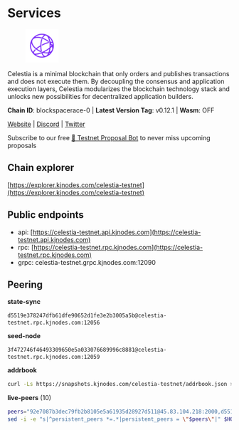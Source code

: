 # Services

<figure><img src="https://raw.githubusercontent.com/kj89/cosmos-images/main/logos/celestia.png" alt=""><figcaption></figcaption></figure>

Celestia is a minimal blockchain that only orders and publishes transactions and  does not execute them. By decoupling the consensus and application execution layers,  Celestia modularizes the blockchain technology stack and unlocks new possibilities  for decentralized application builders.

**Chain ID**: blockspacerace-0 | **Latest Version Tag**: v0.12.1 | **Wasm**: OFF

[Website](https://celestia.org) | [Discord](https://discord.gg/celestiacommunity) | [Twitter](https://twitter.com/CelestiaOrg)



Subscribe to our free [🤖 Testnet Proposal Bot](https://t.me/kjnodes_testnet_proposal_bot) to never miss upcoming proposals


## Chain explorer
[https://explorer.kjnodes.com/celestia-testnet](https://explorer.kjnodes.com/celestia-testnet)

## Public endpoints

* api: [https://celestia-testnet.api.kjnodes.com](https://celestia-testnet.api.kjnodes.com)
* rpc: [https://celestia-testnet.rpc.kjnodes.com](https://celestia-testnet.rpc.kjnodes.com)
* grpc: celestia-testnet.grpc.kjnodes.com:12090

## Peering

**state-sync**

```text
d5519e378247dfb61dfe90652d1fe3e2b3005a5b@celestia-testnet.rpc.kjnodes.com:12056
```

**seed-node**

```text
3f472746f46493309650e5a033076689996c8881@celestia-testnet.rpc.kjnodes.com:12059
```

**addrbook**
```bash
curl -Ls https://snapshots.kjnodes.com/celestia-testnet/addrbook.json > $HOME/.celestia-app/config/addrbook.json
```

**live-peers** (10)
```bash
peers="92e7087b3dec79fb2b8105e5a61935d28927d511@45.83.104.218:2000,d5519e378247dfb61dfe90652d1fe3e2b3005a5b@65.109.68.190:12056,6c73374cb78a543e2dd3eb218c29386392da2cf5@35.210.99.77:26656,6fbb911f2d20d86a77ecb8b8e95f6e80cfb62548@144.76.236.211:26656,10c84789386c2ee3aacd8e09f04b78fac14fb3d7@209.126.86.119:26656,9497e0c783d5cb9b18f6addfcf2f25cdc4d5d1a2@148.113.153.79:36656,dc76534dfede17c47ec162fce0937b446a627820@206.189.92.202:26656,af66f28f19f747bd2b5a18d91d143dc8e035f86a@47.147.226.228:52656,7a89c8c63ee0a305d236eabb435ea54f1c08d3dd@125.143.190.194:17002,0aaea869d3c651143114f8e9529da72e40fe0828@46.4.5.45:11656"
sed -i -e "s|^persistent_peers *=.*|persistent_peers = \"$peers\"|" $HOME/.celestia-app/config/config.toml
```
